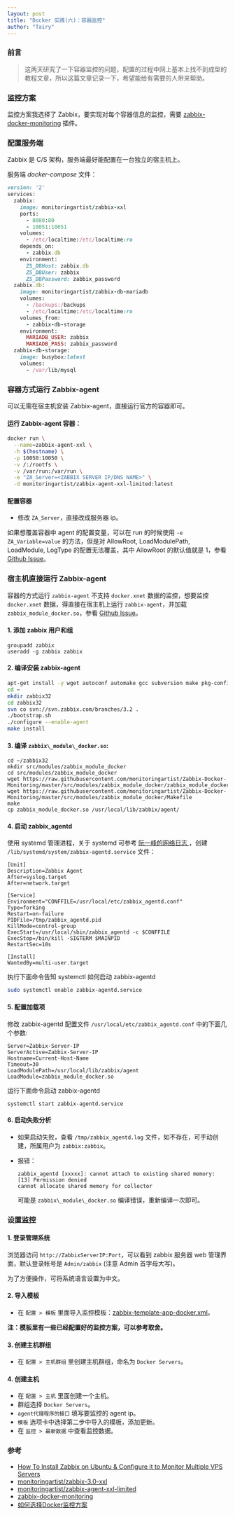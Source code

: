 ```yaml
---
layout: post
title: "Docker 实践(六)：容器监控"
author: "Tairy"
---
```


### 前言

> 这两天研究了一下容器监控的问题，配置的过程中网上基本上找不到成型的教程文章，所以这篇文章记录一下，希望能给有需要的人带来帮助。

### 监控方案

监控方案我选择了 Zabbix，要实现对每个容器信息的监控，需要 [zabbix-docker-monitoring](https://github.com/monitoringartist/zabbix-docker-monitoring) 插件。

### 配置服务端

Zabbix 是 C/S 架构，服务端最好能配置在一台独立的宿主机上。

服务端 *docker-compose* 文件：

```ruby
version: '2'
services:
  zabbix:
    image: monitoringartist/zabbix-xxl
    ports:
      - 8080:80
      - 10051:10051
    volumes:
      - /etc/localtime:/etc/localtime:ro
    depends_on:
      - zabbix.db
    environment:
      ZS_DBHost: zabbix.db
      ZS_DBUser: zabbix
      ZS_DBPassword: zabbix_password
  zabbix.db:
    image: monitoringartist/zabbix-db-mariadb
    volumes:
      - /backups:/backups
      - /etc/localtime:/etc/localtime:ro
    volumes_from:
      - zabbix-db-storage
    environment:
      MARIADB_USER: zabbix
      MARIADB_PASS: zabbix_password
  zabbix-db-storage:
    image: busybox:latest
    volumes:
      - /var/lib/mysql
```

### 容器方式运行 Zabbix-agent

可以无需在宿主机安装 Zabbix-agent，直接运行官方的容器即可。

#### 运行 Zabbix-agent 容器：

```bash
docker run \
  --name=zabbix-agent-xxl \
  -h $(hostname) \
  -p 10050:10050 \
  -v /:/rootfs \
  -v /var/run:/var/run \
  -e "ZA_Server=<ZABBIX SERVER IP/DNS NAME>" \
  -d monitoringartist/zabbix-agent-xxl-limited:latest
```

#### 配置容器

- 修改 `ZA_Server`，直接改成服务器 ip。

如果想覆盖容器中 agent 的配置变量，可以在 run 的时候使用 `-e ZA_Variable=value` 的方法，但是对 AllowRoot, LoadModulePath, LoadModule, LogType 的配置无法覆盖，其中 AllowRoot 的默认值就是 1，参看 [Github Issue](https://github.com/monitoringartist/zabbix-agent-xxl/issues/17)。

### 宿主机直接运行 Zabbix-agent

容器的方式运行 `zabbix-agent` 不支持 `docker.xnet` 数据的监控，想要监控 `docker.xnet` 数据，得直接在宿主机上运行 `zabbix-agent`，并加载 `zabbix_module_docker.so`，参看 [Github Issue](https://github.com/monitoringartist/zabbix-agent-xxl/issues/17)。

#### 1. 添加 zabbix 用户和组

```
groupadd zabbix
useradd -g zabbix zabbix
```

#### 2. 编译安装 zabbix-agent

```bash
apt-get install -y wget autoconf automake gcc subversion make pkg-config
cd ~
mkdir zabbix32
cd zabbix32
svn co svn://svn.zabbix.com/branches/3.2 .
./bootstrap.sh
./configure --enable-agent
make install
```

#### 3. 编译 `zabbix\_module\_docker.so`:

```
cd ~/zabbix32
mkdir src/modules/zabbix_module_docker
cd src/modules/zabbix_module_docker
wget https://raw.githubusercontent.com/monitoringartist/Zabbix-Docker-Monitoring/master/src/modules/zabbix_module_docker/zabbix_module_docker.c
wget https://raw.githubusercontent.com/monitoringartist/Zabbix-Docker-Monitoring/master/src/modules/zabbix_module_docker/Makefile
make
cp zabbix_module_docker.so /usr/local/lib/zabbix/agent/
```

#### 4. 启动 zabbix_agentd

使用 systemd 管理进程，关于 systemd 可参考 [阮一峰的网络日志 ](http://www.ruanyifeng.com/blog/2016/03/systemd-tutorial-commands.html)，创建 `/lib/systemd/system/zabbix-agentd.service` 文件：

```
[Unit]
Description=Zabbix Agent
After=syslog.target
After=network.target

[Service]
Environment="CONFFILE=/usr/local/etc/zabbix_agentd.conf"
Type=forking
Restart=on-failure
PIDFile=/tmp/zabbix_agentd.pid
KillMode=control-group
ExecStart=/usr/local/sbin/zabbix_agentd -c $CONFFILE
ExecStop=/bin/kill -SIGTERM $MAINPID
RestartSec=10s

[Install]
WantedBy=multi-user.target
```

执行下面命令告知 systemctl 如何启动 zabbix-agentd

```bash
sudo systemctl enable zabbix-agentd.service
```

#### 5. 配置加载项

修改 zabbix-agentd 配置文件 `/usr/local/etc/zabbix_agentd.conf` 中的下面几个参数:

```
Server=Zabbix-Server-IP
ServerActive=Zabbix-Server-IP
Hostname=Current-Host-Name
Timeout=30
LoadModulePath=/usr/local/lib/zabbix/agent
LoadModule=zabbix_module_docker.so
```

运行下面命令启动 zabbix-agentd

```
systemctl start zabbix-agentd.service
```
#### 6. 启动失败分析

- 如果启动失败，查看 `/tmp/zabbix_agentd.log` 文件，如不存在，可手动创建，所属用户为 `zabbix:zabbix`。

- 报错：

	```
	zabbix_agentd [xxxxx]: cannot attach to existing shared memory: [13] Permission denied
	cannot allocate shared memory for collector
	```
	可能是 `zabbix\_module\_docker.so` 编译错误，重新编译一次即可。

### 设置监控

#### 1. 登录管理系统

浏览器访问 `http://ZabbixServerIP:Port`，可以看到 zabbix 服务器 web 管理界面，默认登录帐号是 `Admin/zabbix` (注意 Admin 首字母大写)。

为了方便操作，可将系统语言设置为中文。

#### 2. 导入模板

- 在 `配置 > 模板` 里面导入监控模板：[zabbix-template-app-docker.xml](https://github.com/monitoringartist/grafana-zabbix-dashboards/blob/master/overview-docker/zabbix-template-app-docker.xml)。

**注：模板里有一些已经配置好的监控方案，可以参考取舍。**

#### 3. 创建主机群组

- 在 `配置 > 主机群组` 里创建主机群组，命名为 `Docker Servers`。

#### 4. 创建主机

- 在 `配置 > 主机` 里面创建一个主机。
- 群组选择 `Docker Servers`。
- `agent代理程序的接口` 填写要监控的 agent ip。
- `模板` 选项卡中选择第二步中导入的模板，添加更新。
- 在  `监控 > 最新数据` 中查看监控数据。

### 参考

- [How To Install Zabbix on Ubuntu & Configure it to Monitor Multiple VPS Servers](https://www.digitalocean.com/community/tutorials/how-to-install-zabbix-on-ubuntu-configure-it-to-monitor-multiple-vps-servers)
- [monitoringartist/zabbix-3.0-xxl](https://hub.docker.com/r/monitoringartist/zabbix-3.0-xxl/)
- [monitoringartist/zabbix-agent-xxl-limited](https://hub.docker.com/r/monitoringartist/zabbix-agent-xxl-limited/)
- [zabbix-docker-monitoring](https://github.com/monitoringartist/zabbix-docker-monitoring)
- [如何选择Docker监控方案](http://liubin.org/blog/2016/04/24/how-to-choose-a-docker-monitor-solution/)
